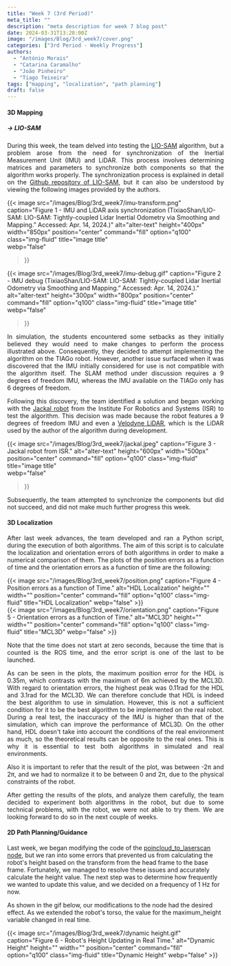 ```yaml
---
title: "Week 7 (3rd Period)"
meta_title: ""
description: "meta description for week 7 blog post"
date: 2024-03-31T13:28:00Z
image: "/images/Blog/3rd_week7/cover.png"
categories: ["3rd Period - Weekly Progress"]
authors: 
  - "António Morais"
  - "Catarina Caramalho"
  - "João Pinheiro"
  - "Tiago Teixeira"
tags: ["mapping", "localization", "path planning"]
draft: false
---
```


#### 3D Mapping

##### → LIO-SAM

<div style="text-align: justify;">

During this week, the team delved into testing the [LIO-SAM](https://github.com/TixiaoShan/LIO-SAM) algorithm, but a problem arose from the need for synchronization of the Inertial Measurement Unit (IMU) and LiDAR. This process involves determining matrices and parameters to synchronize both components so that the algorithm works properly. The synchronization process is explained in detail on the [Github repository of LIO-SAM](https://github.com/TixiaoShan/LIO-SAM), but it can also be understood by viewing the following images provided by the authors.
</div>

{{< image 
  src="/images/Blog/3rd_week7/imu-transform.png" 
  caption="Figure 1 - IMU and LiDAR axis synchronization (TixiaoShan/LIO-SAM: LIO-SAM: Tightly-coupled Lidar Inertial Odometry via Smoothing and Mapping.” Accessed: Apr. 14, 2024.)" 
  alt="alter-text" 
  height="400px" 
  width="850px" 
  position="center" 
  command="fill" 
  option="q100" 
  class="img-fluid" 
  title="image title"  
  webp="false" 
>}}

{{< image 
  src="/images/Blog/3rd_week7/imu-debug.gif" 
  caption="Figure 2 - IMU debug (TixiaoShan/LIO-SAM: LIO-SAM: Tightly-coupled Lidar Inertial Odometry via Smoothing and Mapping.” Accessed: Apr. 14, 2024.)." 
  alt="alter-text" 
  height="300px" 
  width="800px" 
  position="center" 
  command="fill" 
  option="q100" 
  class="img-fluid" 
  title="image title"  
  webp="false" 
>}}

<div style="text-align: justify;">

<!-- In simulation the students had some setbacks as they thought they would need to make changes in it to perform what is ilustrated above. So it was decided to try the algorithm on the TIAGo robot, but another problem was discovered as the IMU that is was initially thought to be of use isnt compatible with the algorithm itself. The SLAM method in discussion needs a 9 degrees of freedom IMU and the one availabe on TIAGo only has 6 degrees of freedom.

Following the problem discovered, the team found a solution and started to work with the [Jackal robot](https://clearpathrobotics.com/jackal-small-unmanned-ground-vehicle/) from the Institute of Robotics and Systems (ISR) to test the algorithm. The choice was made because the robot has an IMU with 9 degrees of freedom and even a [Velodyne LiDAR](https://velodynelidar.com/products/puck/) - which is the LiDAR that the author of the algoithm made development with. -->
In simulation, the students encountered some setbacks as they initially believed they would need to make changes to perform the process illustrated above. Consequently, they decided to attempt implementing the algorithm on the TIAGo robot. However, another issue surfaced when it was discovered that the IMU initially considered for use is not compatible with the algorithm itself. The SLAM method under discussion requires a 9 degrees of freedom IMU, whereas the IMU available on the TIAGo only has 6 degrees of freedom.

Following this discovery, the team identified a solution and began working with the [Jackal robot](https://clearpathrobotics.com/jackal-small-unmanned-ground-vehicle/) from the Institute For Robotics and Systems (ISR) to test the algorithm. This decision was made because the robot features a 9 degrees of freedom IMU and even a [Velodyne LiDAR](https://velodynelidar.com/products/puck/), which is the LiDAR used by the author of the algorithm during development.
</div>

{{< image 
  src="/images/Blog/3rd_week7/jackal.jpeg" 
  caption="Figure 3 - Jackal robot from ISR." 
  alt="alter-text" 
  height="600px" 
  width="500px" 
  position="center" 
  command="fill" 
  option="q100" 
  class="img-fluid" 
  title="image title"  
  webp="false" 
>}}

<div style="text-align: justify;">

Subsequently, the team attempted to synchronize the components but did not succeed, and did not make much further progress this week.
</div>

#### 3D Localization

<!-- ##### Simulation Results -->
<div style="text-align: justify;">

<!-- Ao correr os algoritmos, foi tambem corrido em paralelo um script em python desenvolvido pelos alunos, cujo objetivo é obter os erros face à localização e à orientação de ambos algoritmos, com o fim de comparar numericamente as alternativas.
Os resultados obtidos são os seguintes: -->
<!--During the execution of the algorithms, the students also simultaneously ran a Python script they had developed. -->
After last week advances, the team developed and ran a Python script, during the execution of both algorithms.
The aim of this script is to calculate the localization and orientation errors of both algorithms in order to make a numerical comparison of them. 
The plots of the position errors as a function of time and the orientation errors as a function of time are the following:
</div>

<div class="image-container">
  <div class="image">
    {{< image 
        src="/images/Blog/3rd_week7/position.png" 
        caption="Figure 4 - Position errors as a function of Time." 
        alt="HDL Localization" 
        height="" 
        width="" 
        position="center" 
        command="fill" 
        option="q100" 
        class="img-fluid" 
        title="HDL Localization"  
        webp="false" 
    >}}
  </div>
  <div class="image">
    {{< image 
        src="/images/Blog/3rd_week7/orientation.png" 
        caption="Figure 5 - Orientation errors as a function of Time." 
        alt="MCL3D" 
        height="" 
        width="" 
        position="center" 
        command="fill" 
        option="q100" 
        class="img-fluid" 
        title="MCL3D"  
        webp="false" 
    >}}
  </div>
</div>

<div style="text-align: justify;">

Note that the time does not start at zero seconds, because the time that is counted is the ROS time, and the error script is one of the last to be launched.

<!-- Como se observa nos graficos, o HDL é de facto o melhor algoritmo a utilizar em simualçao, contudo, isto não é uma condição suficiente/necessaria para que seja o melhor algoritmo a implemnetar no robot real. 
Durante um teste real, a imprecisão do IMU é superior à da simulação, o que deverá de melhorar o desempenho do MCL3D. Já o HDL, não tem tanto em conta as condições do ambiente real, e portanto, os resultados teoricos poderão ser o oposto dos reais, daí a importancia de correr ambos os algoritmos num ambiente simulado e real. -->
As can be seen in the plots, the maximum position error for the HDL is 0.35m, which contrasts with the maximum of 6m achieved by the MCL3D. With regard to orientation errors, the highest peak was 0.11rad for the HDL and 3.1rad for the MCL3D. We can therefore conclude that HDL is indeed the best algorithm to use in simulation. However, this is not a sufficient condition for it to be the best algorithm to be implemented on the real robot. 
During a real test, the inaccuracy of the IMU is higher than that of the simulation, which can improve the performance of MCL3D. On the other hand, HDL doesn't take into account the conditions of the real environment as much, so the theoretical results can be opposite to the real ones. This is why it is essential to test both algorithms in simulated and real environments.
</div>

<div style="text-align: justify;">

Also it is important to refer that the result of the plot, was between -2&pi; and 2&pi;, and we had to normalize it to be between 0 and 2&pi;, due to the physical constraints of the robot.
</div>

<div style="text-align: justify;">

After getting the results of the plots, and analyze them carefully, the team decided to experiment both algorithms in the robot, but due to some technical problems, with the robot, we were not able to try them. We are looking forward to do so in the next couple of weeks.
</div>

#### 2D Path Planning/Guidance


Last week, we began modifying the code of the [poincloud_to_laserscan node](https://github.com/ros-perception/pointcloud_to_laserscan), but we ran into some errors that prevented us from calculating the robot's height based on the transform from the head frame to the base frame. Fortunately, we managed to resolve these issues and accurately calculate the height value. The next step was to determine how frequently we wanted to update this value, and we decided on a frequency of 1 Hz for now.

As shown in the gif below, our modifications to the node had the desired effect. As we extended the robot's torso, the value for the maximum_height variable changed in real time.

<div class="image-container">
    {{< image 
        src="/images/Blog/3rd_week7/dynamic height.gif" 
        caption="Figure 6 - Robot's Height Updating in Real Time." 
        alt="Dynamic Height" 
        height="" 
        width="" 
        position="center" 
        command="fill" 
        option="q100" 
        class="img-fluid" 
        title="Dynamic Height"  
        webp="false" 
    >}}
</div>